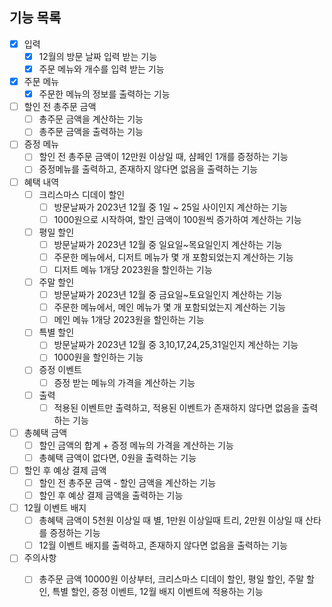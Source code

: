 ## 기능 목록

- [x] 입력
  - [x] 12월의 방문 날짜 입력 받는 기능
  - [x] 주문 메뉴와 개수를 입력 받는 기능

- [x] 주문 메뉴
  - [x] 주문한 메뉴의 정보를 출력하는 기능

- [ ] 할인 전 총주문 금액
  - [ ] 총주문 금액을 계산하는 기능
  - [ ] 총주문 금액을 출력하는 기능
  
- [ ] 증정 메뉴
  - [ ] 할인 전 총주문 금액이 12만원 이상일 때, 샴페인 1개를 증정하는 기능
  - [ ] 증정메뉴를 출력하고, 존재하지 않다면 없음을 출력하는 기능

- [ ] 혜택 내역
  - [ ] 크리스마스 디데이 할인
    - [ ] 방문날짜가 2023년 12월 중 1일 ~ 25일 사이인지 계산하는 기능
    - [ ] 1000원으로 시작하여, 할인 금액이 100원씩 증가하여 계산하는 기능
  - [ ] 평일 할인
    - [ ] 방문날짜가 2023년 12월 중 일요일~목요일인지 계산하는 기능
    - [ ] 주문한 메뉴에서, 디저트 메뉴가 몇 개 포함되었는지 계산하는 기능
    - [ ] 디저트 메뉴 1개당 2023원을 할인하는 기능
  - [ ] 주말 할인
    - [ ] 방문날짜가 2023년 12월 중 금요일~토요일인지 계산하는 기능
    - [ ] 주문한 메뉴에서, 메인 메뉴가 몇 개 포함되었는지 계산하는 기능
    - [ ] 메인 메뉴 1개당 2023원을 할인하는 기능
  - [ ] 특별 할인
    - [ ] 방문날짜가 2023년 12월 중 3,10,17,24,25,31일인지 계산하는 기능
    - [ ] 1000원을 할인하는 기능
  - [ ] 증정 이벤트
    - [ ] 증정 받는 메뉴의 가격을 계산하는 기능
  - [ ] 출력
    - [ ] 적용된 이벤트만 출력하고, 적용된 이벤트가 존재하지 않다면 없음을 출력하는 기능

- [ ] 총혜택 금액
  - [ ] 할인 금액의 합계 + 증정 메뉴의 가격을 계산하는 기능
  - [ ] 총혜택 금액이 없다면, 0원을 출력하는 기능

- [ ] 할인 후 예상 결제 금액
  - [ ] 할인 전 총주문 금액 - 할인 금액을 계산하는 기능
  - [ ] 할인 후 예상 결제 금액을 출력하는 기능

- [ ] 12월 이벤트 배지
  - [ ] 총혜택 금액이 5천원 이상일 때 별, 1만원 이상일때 트리, 2만원 이상일 때 산타를 증정하는 기능
  - [ ] 12월 이벤트 배지를 출력하고, 존재하지 않다면 없음을 출력하는 기능

- [ ] 주의사항
  - [ ] 총주문 금액 10000원 이상부터, 크리스마스 디데이 할인, 평일 할인, 주말 할인, 특별 할인, 증정 이벤트, 12월 배지 이벤트에 적용하는 기능
    